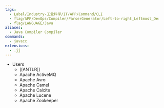 ```yaml
---
tags:
  - Label/Industry-工业科学/IT/APP/Command/CLI
  - flag/APP/DevOps/Compiler/ParserGenerator/Left-to-right_Leftmost_Derivation
  - flag/LANGUAGE/Java
aliases:
  - Java Compiler Compiler
commands:
  - javacc
extensions:
  - .jj
---
```


- Users
    - [[ANTLR]]
    - Apache ActiveMQ
    - Apache Avro
    - Apache Camel
    - Apache Calcite
    - Apache Lucene
    - Apache Zookeeper
